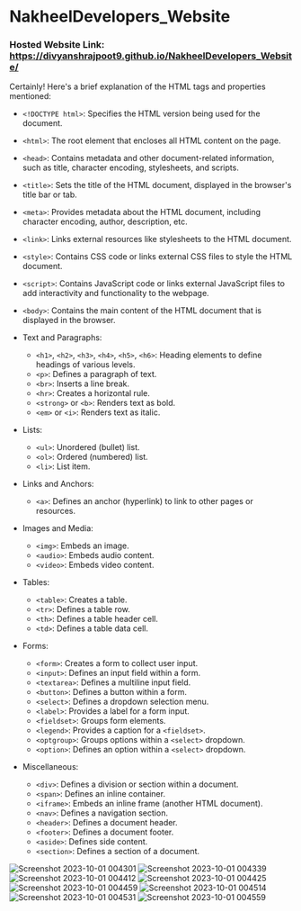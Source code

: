# NakheelDevelopers_Website
### Hosted Website Link: https://divyanshrajpoot9.github.io/NakheelDevelopers_Website/
Certainly! Here's a brief explanation of the HTML tags and properties mentioned:

- `<!DOCTYPE html>`: Specifies the HTML version being used for the document.
  
- `<html>`: The root element that encloses all HTML content on the page.

- `<head>`: Contains metadata and other document-related information, such as title, character encoding, stylesheets, and scripts.

- `<title>`: Sets the title of the HTML document, displayed in the browser's title bar or tab.

- `<meta>`: Provides metadata about the HTML document, including character encoding, author, description, etc.

- `<link>`: Links external resources like stylesheets to the HTML document.

- `<style>`: Contains CSS code or links external CSS files to style the HTML document.

- `<script>`: Contains JavaScript code or links external JavaScript files to add interactivity and functionality to the webpage.

- `<body>`: Contains the main content of the HTML document that is displayed in the browser.

- Text and Paragraphs:
  - `<h1>`, `<h2>`, `<h3>`, `<h4>`, `<h5>`, `<h6>`: Heading elements to define headings of various levels.
  - `<p>`: Defines a paragraph of text.
  - `<br>`: Inserts a line break.
  - `<hr>`: Creates a horizontal rule.
  - `<strong>` or `<b>`: Renders text as bold.
  - `<em>` or `<i>`: Renders text as italic.

- Lists:
  - `<ul>`: Unordered (bullet) list.
  - `<ol>`: Ordered (numbered) list.
  - `<li>`: List item.

- Links and Anchors:
  - `<a>`: Defines an anchor (hyperlink) to link to other pages or resources.

- Images and Media:
  - `<img>`: Embeds an image.
  - `<audio>`: Embeds audio content.
  - `<video>`: Embeds video content.

- Tables:
  - `<table>`: Creates a table.
  - `<tr>`: Defines a table row.
  - `<th>`: Defines a table header cell.
  - `<td>`: Defines a table data cell.

- Forms:
  - `<form>`: Creates a form to collect user input.
  - `<input>`: Defines an input field within a form.
  - `<textarea>`: Defines a multiline input field.
  - `<button>`: Defines a button within a form.
  - `<select>`: Defines a dropdown selection menu.
  - `<label>`: Provides a label for a form input.
  - `<fieldset>`: Groups form elements.
  - `<legend>`: Provides a caption for a `<fieldset>`.
  - `<optgroup>`: Groups options within a `<select>` dropdown.
  - `<option>`: Defines an option within a `<select>` dropdown.

- Miscellaneous:
  - `<div>`: Defines a division or section within a document.
  - `<span>`: Defines an inline container.
  - `<iframe>`: Embeds an inline frame (another HTML document).
  - `<nav>`: Defines a navigation section.
  - `<header>`: Defines a document header.
  - `<footer>`: Defines a document footer.
  - `<aside>`: Defines side content.
  - `<section>`: Defines a section of a document.





![Screenshot 2023-10-01 004301](https://github.com/divyanshrajpoot9/NakheelDevelopers_Website/assets/114856467/08f6131b-b640-4bb6-8a3b-8cfa55b7e49e)
![Screenshot 2023-10-01 004339](https://github.com/divyanshrajpoot9/NakheelDevelopers_Website/assets/114856467/094cc1b4-980f-4bc6-bb99-3e2596c1cdf1)
![Screenshot 2023-10-01 004412](https://github.com/divyanshrajpoot9/NakheelDevelopers_Website/assets/114856467/d18041eb-5c21-47d2-8e94-2d8898f43b9b)
![Screenshot 2023-10-01 004425](https://github.com/divyanshrajpoot9/NakheelDevelopers_Website/assets/114856467/c4b276a3-3db6-4d4f-a85d-a10477d82058)
![Screenshot 2023-10-01 004459](https://github.com/divyanshrajpoot9/NakheelDevelopers_Website/assets/114856467/3c519689-618e-40b9-8924-12a197883775)
![Screenshot 2023-10-01 004514](https://github.com/divyanshrajpoot9/NakheelDevelopers_Website/assets/114856467/e098308b-6aa2-4fd3-a1e5-f3806ab2d4b3)
![Screenshot 2023-10-01 004531](https://github.com/divyanshrajpoot9/NakheelDevelopers_Website/assets/114856467/f1765144-8ebe-4d66-b1e9-9c61d7f110f8)
![Screenshot 2023-10-01 004559](https://github.com/divyanshrajpoot9/NakheelDevelopers_Website/assets/114856467/84a1d113-41be-413f-b961-35ac8cc14b67)
